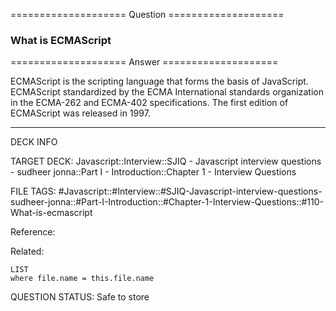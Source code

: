 ==================== Question ====================  

### What is ECMAScript  

==================== Answer ====================  

ECMAScript is the scripting language that forms the basis of JavaScript.
ECMAScript standardized by the ECMA International standards organization in the
ECMA-262 and ECMA-402 specifications. The first edition of ECMAScript was
released in 1997.

---

DECK INFO

TARGET DECK: Javascript::Interview::SJIQ - Javascript interview questions -
sudheer jonna::Part I - Introduction::Chapter 1 - Interview Questions

FILE TAGS:
#Javascript::#Interview::#SJIQ-Javascript-interview-questions-sudheer-jonna::#Part-I-Introduction::#Chapter-1-Interview-Questions::#110-What-is-ecmascript

Reference:

Related:

```dataview
LIST
where file.name = this.file.name
```

QUESTION STATUS: Safe to store
